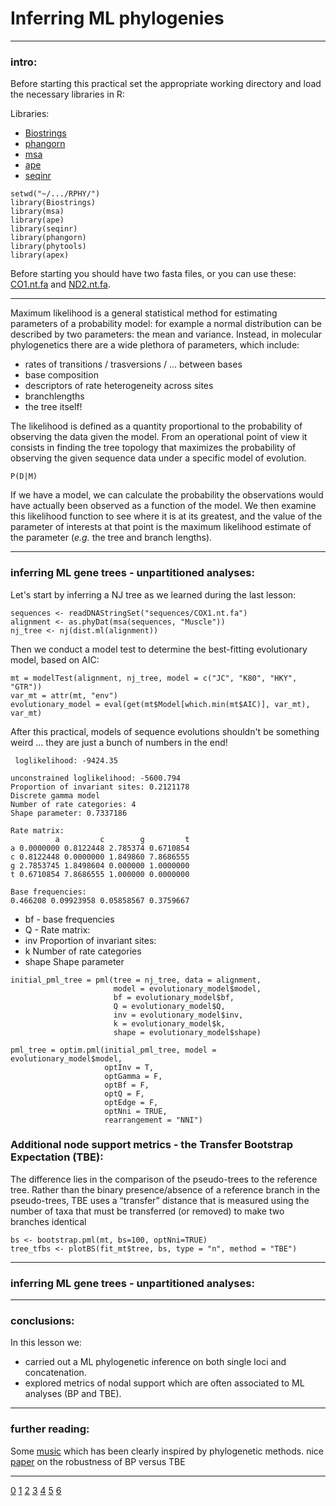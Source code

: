 # Inferring ML phylogenies


---


### intro: 


Before starting this practical set the appropriate working directory and load the necessary libraries in R:


Libraries:


- [Biostrings](https://kasperdanielhansen.github.io/genbioconductor/html/Biostrings.html#overview)
- [phangorn](https://klausvigo.github.io/phangorn/)
- [msa](https://bioconductor.org/packages/devel/bioc/vignettes/msa/inst/doc/msa.pdf)
- [ape](https://emmanuelparadis.github.io/)
- [seqinr](https://www.rdocumentation.org/packages/seqinr/versions/4.2-36)


```
setwd("~/.../RPHY/")
library(Biostrings) 
library(msa)
library(ape)
library(seqinr)
library(phangorn)
library(phytools)
library(apex)
```



Before starting you should have two fasta files, 
or you can use these: 
[CO1.nt.fa](https://github.com/for-giobbe/Rphy/blob/main/sequences/CO1.nt.fa) and 
[ND2.nt.fa](https://github.com/for-giobbe/Rphy/blob/main/sequences/ND2.nt.fa).


---


Maximum likelihood is a general statistical method for estimating parameters of a
probability model: for example a normal distribution can be described by two parameters: 
the mean and variance. Instead, in molecular phylogenetics there are a wide plethora of parameters, which include:


* rates of transitions / trasversions / ... between bases
* base composition
* descriptors of rate heterogeneity across sites
* branchlengths
* the tree itself!


The likelihood is defined as a quantity proportional to the probability of observing the data given the model.
From an operational point of view it consists in finding 
the tree topology that maximizes the probability of observing the given 
sequence data under a specific model of evolution. 


```
P(D|M)
```


If we have a model, we can calculate the probability the observations would have actually been observed as a function of the model. 
We then examine this likelihood function to see where it is at its greatest, and the value of the parameter of
interests at that point is the maximum likelihood estimate of the parameter (_e.g._ the tree and branch lengths).


---


### inferring ML gene trees - unpartitioned analyses:


Let's start by inferring a NJ tree
as we learned during the last lesson: 


```
sequences <- readDNAStringSet("sequences/COX1.nt.fa")
alignment <- as.phyDat(msa(sequences, "Muscle"))
nj_tree <- nj(dist.ml(alignment))
```


Then we conduct a model test to determine the best-fitting evolutionary model, based on AIC:


```
mt = modelTest(alignment, nj_tree, model = c("JC", "K80", "HKY", "GTR"))
var_mt = attr(mt, "env")
evolutionary_model = eval(get(mt$Model[which.min(mt$AIC)], var_mt), var_mt)
```


After this practical, models of sequence evolutions shouldn't be 
something weird ... they are just a bunch of numbers in the end!


```
 loglikelihood: -9424.35 

unconstrained loglikelihood: -5600.794 
Proportion of invariant sites: 0.2121178 
Discrete gamma model
Number of rate categories: 4 
Shape parameter: 0.7337186 

Rate matrix:
          a         c        g         t
a 0.0000000 0.8122448 2.785374 0.6710854
c 0.8122448 0.0000000 1.849860 7.8686555
g 2.7853745 1.8498604 0.000000 1.0000000
t 0.6710854 7.8686555 1.000000 0.0000000

Base frequencies:  
0.466208 0.09923958 0.05858567 0.3759667 
```


- bf - base frequencies
- Q	- Rate matrix:
- inv Proportion of invariant sites:
- k Number of rate categories
- shape Shape parameter

```
initial_pml_tree = pml(tree = nj_tree, data = alignment, 
                       model = evolutionary_model$model,
                       bf = evolutionary_model$bf, 
                       Q = evolutionary_model$Q, 
                       inv = evolutionary_model$inv,
                       k = evolutionary_model$k, 
                       shape = evolutionary_model$shape)
```


```
pml_tree = optim.pml(initial_pml_tree, model = evolutionary_model$model, 
                     optInv = T, 
                     optGamma = F,
                     optBf = F, 
                     optQ = F,
                     optEdge = F,
                     optNni = TRUE,
                     rearrangement = "NNI")
```


### Additional node support metrics - the Transfer Bootstrap Expectation (TBE):


The difference lies in the comparison of the pseudo-trees to the reference tree. 
Rather than the binary presence/absence of a reference branch in the pseudo-trees, TBE uses a “transfer” distance that is measured using the number of taxa that must be transferred (or removed) to make two branches identical


```
bs <- bootstrap.pml(mt, bs=100, optNni=TRUE)
tree_tfbs <- plotBS(fit_mt$tree, bs, type = "n", method = "TBE")
```


---


### inferring ML gene trees - unpartitioned analyses:


---


### conclusions: 


In this lesson we:


* carried out a ML phylogenetic inference on both single loci and concatenation.
* explored metrics of nodal support which are often associated to ML analyses (BP and TBE).


---


### further reading: 


Some [music](https://youtu.be/pZ12_E5R3qc?t=26) which has been clearly inspired by phylogenetic methods.
nice [paper](https://academic.oup.com/sysbio/article/72/6/1280/7240218) on the robustness of BP versus TBE 

---


[0](https://github.com/for-giobbe/Rphy/blob/main/markdowns/0.md)
[1](https://github.com/for-giobbe/Rphy/blob/main/markdowns/1.md)
[2](https://github.com/for-giobbe/Rphy/blob/main/markdowns/2.md)
[3](https://github.com/for-giobbe/Rphy/blob/main/markdowns/3.md)
[4](https://github.com/for-giobbe/Rphy/blob/main/markdowns/4.md)
[5](https://github.com/for-giobbe/Rphy/blob/main/markdowns/5.md)
[6](https://github.com/for-giobbe/Rphy/blob/main/markdowns/6.md)